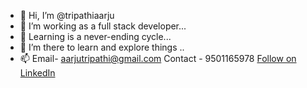 - 👋 Hi, I’m @tripathiaarju
- 👀 I’m working as a full stack developer...
- 🌱 Learning is a never-ending cycle...
- 💞️ I’m there to learn and explore things ..
- 📫 Email- aarjutripathi@gmail.com Contact - 9501165978
<a class="libutton" href="https://www.linkedin.com/comm/mynetwork/discovery-see-all?usecase=PEOPLE_FOLLOWS&followMember=aarjutripathi" target="_blank">Follow on LinkedIn</a>
<!---
tripathiaarju/tripathiaarju is a ✨ special ✨ repository because its `README.md` (this file) appears on your GitHub profile.
You can click the Preview link to take a look at your changes.
--->
